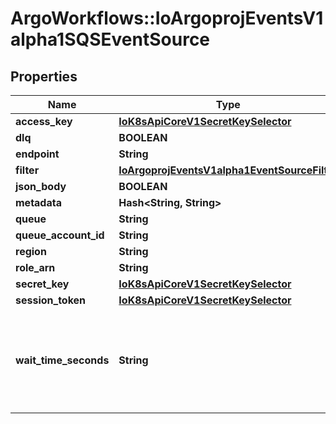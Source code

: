 # ArgoWorkflows::IoArgoprojEventsV1alpha1SQSEventSource

## Properties
Name | Type | Description | Notes
------------ | ------------- | ------------- | -------------
**access_key** | [**IoK8sApiCoreV1SecretKeySelector**](IoK8sApiCoreV1SecretKeySelector.md) |  | [optional] 
**dlq** | **BOOLEAN** |  | [optional] 
**endpoint** | **String** |  | [optional] 
**filter** | [**IoArgoprojEventsV1alpha1EventSourceFilter**](IoArgoprojEventsV1alpha1EventSourceFilter.md) |  | [optional] 
**json_body** | **BOOLEAN** |  | [optional] 
**metadata** | **Hash&lt;String, String&gt;** |  | [optional] 
**queue** | **String** |  | [optional] 
**queue_account_id** | **String** |  | [optional] 
**region** | **String** |  | [optional] 
**role_arn** | **String** |  | [optional] 
**secret_key** | [**IoK8sApiCoreV1SecretKeySelector**](IoK8sApiCoreV1SecretKeySelector.md) |  | [optional] 
**session_token** | [**IoK8sApiCoreV1SecretKeySelector**](IoK8sApiCoreV1SecretKeySelector.md) |  | [optional] 
**wait_time_seconds** | **String** | WaitTimeSeconds is The duration (in seconds) for which the call waits for a message to arrive in the queue before returning. | [optional] 


